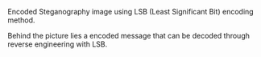 Encoded Steganography image using LSB (Least Significant Bit) encoding method.

Behind the picture lies a encoded message that can be decoded through reverse engineering with LSB.
